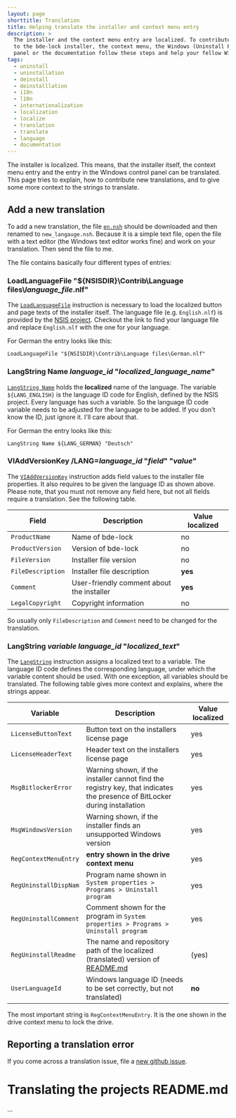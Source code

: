 ```yaml
---
layout: page
shorttitle: Translation
title: Helping translate the installer and context menu entry
description: >
  The installer and the context menu entry are localized. To contribute a translation
  to the bde-lock installer, the context menu, the Windows (Uninstall Programs) control
  panel or the documentation follow these steps and help your fellow Windows users.
tags:
  - uninstall
  - uninstallation
  - deinstall
  - deinstalllation
  - i18n
  - l10n
  - internationalization
  - localization
  - localize
  - translation
  - translate
  - language
  - documentation
---
```


The installer is localized. This means, that the installer itself, the context menu entry and the entry in the Windows control panel can be translated. This page tries to explain, how to contribute new translations, and to give some more context to the strings to translate.

## Add a new translation

To add a new translation, the file [`en.nsh`](https://github.com/dleidert/bde-lock/blob/master/locale/en.nsh) should be downloaded and then renamed to `new_langauge.nsh`. Because it is a simple text file, open the file with a text editor (the Windows text editor works fine) and work on your translation. Then send the file to me.

The file contains basically four different types of entries:

### LoadLanguageFile "${NSISDIR}\Contrib\Language files\\*language\_file*.nlf"

The [`LoadLanguageFile`](https://nsis.sourceforge.io/Reference/LoadLanguageFile) instruction is necessary to load the localized button and page texts of the installer itself. The language file (e.g. `English.nlf`) is provided by the [NSIS project](https://sourceforge.net/p/nsis/code/HEAD/tree/NSIS/trunk/Contrib/Language%20files). Checkout the link to find your language file and replace `English.nlf` with the one for your language.

For German the entry looks like this:

```
LoadLanguageFile "${NSISDIR}\Contrib\Language files\German.nlf"
``` 

### LangString Name *language\_id* "*localized\_language\_name*"

[`LangString Name`](https://nsis.sourceforge.io/Reference/LangString) holds the **localized** name of the language. The variable `${LANG_ENGLISH}` is the language ID code for English, defined by the NSIS project. Every language has such a variable. So the language ID code variable needs to be adjusted for the language to be added. If you don't know the ID, just ignore it. I'll care about that.

For German the entry looks like this:

```
LangString Name ${LANG_GERMAN} "Deutsch"
```

### VIAddVersionKey /LANG=*language\_id* "*field*" "*value*"

The [`VIAddVersionKey`](https://nsis.sourceforge.io/Reference/VIAddVersionKey) instruction adds field values to the installer file properties. It also requires to be given the language ID as shown above. Please note, that you must not remove any field here, but not all fields require a translation. See the following table.

Field | Description | Value localized
------|-------------|----------------
`ProductName` | Name of bde-lock | no
`ProductVersion` | Version of bde-lock | no
`FileVersion` | Installer file version | no
`FileDescription` | Installer file description | **yes**
`Comment` | User-friendly comment about the installer | **yes**
`LegalCopyright` | Copyright information | no

So usually only `FileDescription` and `Comment` need to be changed for the translation.

### LangString *variable* *language\_id* "*localized\_text*"

The [`LangString`](https://nsis.sourceforge.io/Reference/LangString) instruction assigns a localized text to a variable. The language ID code defines the corresponding language, under which the variable content should be used. With one exception, all variables should be translated. The following table gives more context and explains, where the strings appear.

Variable | Description | Value localized
---------|-------------|----------------
`LicenseButtonText`   | Button text on the installers license page | yes
`LicenseHeaderText`   | Header text on the installers license page | yes
`MsgBitlockerError`   | Warning shown, if the installer cannot find the registry key, that indicates the presence of BitLocker during installation | yes
`MsgWindowsVersion`   | Warning shown, if the installer finds an unsupported Windows version | yes
`RegContextMenuEntry` | **entry shown in the drive context menu** | yes
`RegUninstallDispNam` | Program name shown in `System properties > Programs > Uninstall program` | yes
`RegUninstallComment` | Comment shown for the program in `System properties > Programs > Uninstall program` | yes
`RegUninstallReadme`  | The name and repository path of the localized (translated) version of [README.md](https://github.com/dleidert/bde-lock/blob/master/README.md) | (yes)
`UserLanguageId`      | Windows language ID (needs to be set correctly, but not translated) | **no**

The most important string is `RegContextMenuEntry`. It is the one shown in the drive context menu to lock the drive.

## Reporting a translation error

If you come across a translation issue, file a [new github issue](https://github.com/dleidert/bde-lock/issues/new).

# Translating the projects README.md

...
